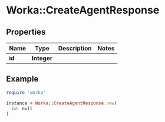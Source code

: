 # Worka::CreateAgentResponse

## Properties

| Name | Type | Description | Notes |
| ---- | ---- | ----------- | ----- |
| **id** | **Integer** |  |  |

## Example

```ruby
require 'worka'

instance = Worka::CreateAgentResponse.new(
  id: null
)
```


